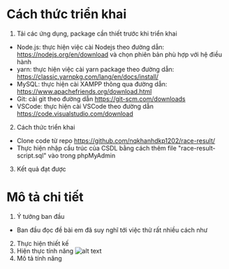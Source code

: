 # Cách thức triển khai
  1. Tải các ứng dụng, package cần thiết trước khi triển khai
  - Node.js: thực hiện việc cài Nodejs theo đường dẫn: https://nodejs.org/en/download và chọn phiên bản phù hợp với hệ điều hành
  - yarn: thực hiện việc cài yarn package theo đường dẫn: https://classic.yarnpkg.com/lang/en/docs/install/
  - MySQL: thực hiện cài XAMPP thông qua đường dẫn: https://www.apachefriends.org/download.html
  - Git: cài git theo đường dẫn https://git-scm.com/downloads
  - VSCode: thực hiện cài VSCode theo đường dẫn https://code.visualstudio.com/download
  2. Cách thức triển khai
  - Clone code từ repo https://github.com/nqkhanhdkp1202/race-result/
  - Thực hiện nhập cấu trúc của CSDL bằng cách thêm file "race-result-script.sql" vào trong phpMyAdmin
  3. Kết quả đạt được

# Mô tả chi tiết
  1. Ý tưởng ban đầu
  - Ban đầu đọc đề bài em đã suy nghĩ tới việc thử rất nhiều cách như
  2. Thực hiện thiết kế
  3. Hiện thực tính năng
![alt text](http://url/to/img.png)
  4. Mô tả tính năng
